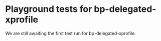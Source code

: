 # Playground tests for bp-delegated-xprofile
We are still awaiting the first test run for bp-delegated-xprofile.
